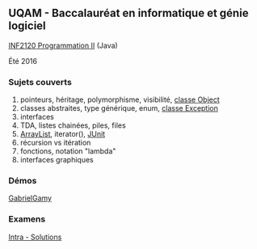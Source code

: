 ## UQAM - Baccalauréat en informatique et génie logiciel
[INF2120 Programmation II](http://www.etudier.uqam.ca/cours?sigle=INF2120&p=7416) (Java)

Été 2016
### Sujets couverts
1. pointeurs, héritage, polymorphisme, visibilité, [classe Object](https://docs.oracle.com/javase/8/docs/api/java/lang/Object.html)
2. classes abstraites, type générique, enum, [classe Exception](https://docs.oracle.com/javase/8/docs/api/java/lang/Exception.html)
3. interfaces
4. TDA, listes chainées, piles, files
5. [ArrayList](https://docs.oracle.com/javase/8/docs/api/java/util/ArrayList.html), iterator(), [JUnit](http://junit.org/junit4/)
6. récursion vs itération
7. fonctions, notation "lambda"
8. interfaces graphiques 

### Démos
[GabrielGamy](https://github.com/GabrielGamy/INF2120-Demo)

### Examens
[Intra - Solutions](https://github.com/charlesfranciscodev/inf2120/tree/master/examens/intra-solutions)
